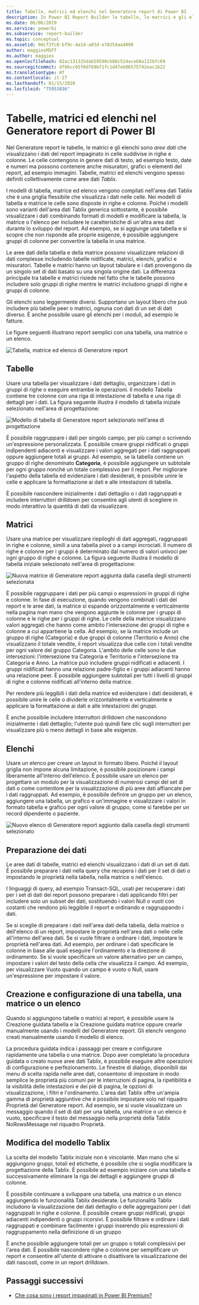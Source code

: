 ```yaml
---
title: Tabelle, matrici ed elenchi nel Generatore report di Power BI
description: In Power BI Report Builder le tabelle, le matrici e gli elenchi sono aree dati che visualizzano i dati del report impaginato in celle suddivise in righe e colonne.
ms.date: 06/06/2019
ms.service: powerbi
ms.subservice: report-builder
ms.topic: conceptual
ms.assetid: 9dcf3fc8-bf9c-4a14-a03d-e78254aa4098
author: maggiesMSFT
ms.author: maggies
ms.openlocfilehash: 02ac131325dab59590cb88c524ace68a1226fc69
ms.sourcegitcommit: df8bcc65f0df69bf1fc1d47eb06575742eac1622
ms.translationtype: HT
ms.contentlocale: it-IT
ms.lasthandoff: 01/15/2020
ms.locfileid: "75953836"
---
```

# <a name="tables-matrixes-and-lists-in-power-bi-report-builder"></a>Tabelle, matrici ed elenchi nel Generatore report di Power BI
 Nel Generatore report le tabelle, le matrici e gli elenchi sono *aree dati* che visualizzano i dati del report impaginato in celle suddivise in righe e colonne. Le celle contengono in genere dati di testo, ad esempio testo, date e numeri ma possono contenere anche misuratori, grafici o elementi del report, ad esempio immagini. Tabelle, matrici ed elenchi vengono spesso definiti collettivamente come aree dati *Tablix*.  
  
 I modelli di tabella, matrice ed elenco vengono compilati nell'area dati Tablix che è una griglia flessibile che visualizza i dati nelle celle. Nei modelli di tabella e matrice le celle sono disposte in righe e colonne. Poiché i modelli sono varianti dell'area dati Tablix generica sottostante, è possibile visualizzare i dati combinando formati di modelli e modificare la tabella, la matrice o l'elenco per includere le caratteristiche di un'altra area dati durante lo sviluppo del report. Ad esempio, se si aggiunge una tabella e si scopre che non risponde alle proprie esigenze, è possibile aggiungere gruppi di colonne per convertire la tabella in una matrice.  
  
 Le aree dati della tabella e della matrice possono visualizzare relazioni di dati complesse includendo tabelle nidificate, matrici, elenchi, grafici e misuratori. Tabelle e matrici hanno un layout tabulare e i dati provengono da un singolo set di dati basato su una singola origine dati. La differenza principale tra tabelle e matrici risiede nel fatto che le tabelle possono includere solo gruppi di righe mentre le matrici includono gruppi di righe e gruppi di colonne.  
  
 Gli elenchi sono leggermente diversi. Supportano un layout libero che può includere più tabelle peer o matrici, ognuna con dati di un set di dati diverso. È anche possibile usare gli elenchi per i moduli, ad esempio le fatture.  
  
 Le figure seguenti illustrano report semplici con una tabella, una matrice o un elenco.  

![Tabella, matrice ed elenco di Generatore report](media/report-builder-tables-matrices-lists/report-builder-table-matrix-list.png)
  
##  <a name="Table"></a> Tabelle  
 Usare una tabella per visualizzare i dati dettaglio, organizzare i dati in gruppi di righe o eseguire entrambe le operazioni. Il modello Tabella contiene tre colonne con una riga di intestazione di tabella e una riga di dettagli per i dati. La figura seguente illustra il modello di tabella iniziale selezionato nell'area di progettazione:  

![Modello di tabella di Generatore report selezionato nell'area di progettazione](media/report-builder-tables-matrices-lists/report-builder-new-table.png)
  
 È possibile raggruppare i dati per singolo campo, per più campi o scrivendo un'espressione personalizzata. È possibile creare gruppi nidificati o gruppi indipendenti adiacenti e visualizzare i valori aggregati per i dati raggruppati oppure aggiungere totali ai gruppi. Ad esempio, se la tabella contiene un gruppo di righe denominato **Categoria**, è possibile aggiungere un subtotale per ogni gruppo nonché un totale complessivo per il report. Per migliorare l'aspetto della tabella ed evidenziare i dati desiderati, è possibile unire le celle e applicare la formattazione ai dati e alle intestazioni di tabella.  
  
 È possibile nascondere inizialmente i dati dettaglio o i dati raggruppati e includere interruttori drilldown per consentire agli utenti di scegliere in modo interattivo la quantità di dati da visualizzare.  
  
##  <a name="Matrix"></a> Matrici  
 Usare una matrice per visualizzare riepiloghi di dati aggregati, raggruppati in righe e colonne, simili a una tabella pivot o a campi incrociati. Il numero di righe e colonne per i gruppi è determinato dal numero di valori univoci per ogni gruppo di righe e colonne. La figura seguente illustra il modello di tabella iniziale selezionato nell'area di progettazione:  

![Nuova matrice di Generatore report aggiunta dalla casella degli strumenti selezionata](media/report-builder-tables-matrices-lists/report-builder-new-matrix.png)
 
 È possibile raggruppare i dati per più campi o espressioni in gruppi di righe e colonne. In fase di esecuzione, quando vengono combinati i dati del report e le aree dati, la matrice si espande orizzontalmente e verticalmente nella pagina man mano che vengono aggiunte le colonne per i gruppi di colonne e le righe per i gruppi di righe. Le celle della matrice visualizzano valori aggregati che hanno come ambito l'intersezione dei gruppi di righe e colonne a cui appartiene la cella. Ad esempio, se la matrice include un gruppo di righe (Categoria) e due gruppi di colonne (Territorio e Anno) che visualizzano il totale vendite, il report visualizza due celle con i totali vendite per ogni valore del gruppo Categoria. L'ambito delle celle sono le due intersezioni: l'intersezione tra Categoria e Territorio e l'intersezione tra Categoria e Anno. La matrice può includere gruppi nidificati e adiacenti. I gruppi nidificati hanno una relazione padre-figlio e i gruppi adiacenti hanno una relazione peer. È possibile aggiungere subtotali per tutti i livelli di gruppi di righe e colonne nidificati all'interno della matrice.  
  
 Per rendere più leggibili i dati della matrice ed evidenziare i dati desiderati, è possibile unire le celle o dividerle orizzontalmente e verticalmente e applicare la formattazione ai dati e alle intestazioni dei gruppi.  
  
 È anche possibile includere interruttori drilldown che nascondono inizialmente i dati dettaglio; l'utente può quindi fare clic sugli interruttori per visualizzare più o meno dettagli in base alle esigenze.  
  
##  <a name="List"></a> Elenchi  
 Usare un elenco per creare un layout in formato libero. Poiché il layout griglia non impone alcuna limitazione, è possibile posizionare i campi liberamente all'interno dell'elenco. È possibile usare un elenco per progettare un modulo per la visualizzazione di numerosi campi del set di dati o come contenitore per la visualizzazione di più aree dati affiancate per i dati raggruppati. Ad esempio, è possibile definire un gruppo per un elenco, aggiungere una tabella, un grafico e un'immagine e visualizzare i valori in formato tabella e grafico per ogni valore di gruppo, come si farebbe per un record dipendente o paziente.  

![Nuovo elenco di Generatore report aggiunto dalla casella degli strumenti selezionato](media/report-builder-tables-matrices-lists/report-builder-new-list.png)
  
##  <a name="PreparingData"></a> Preparazione dei dati  
 Le aree dati di tabelle, matrici ed elenchi visualizzano i dati di un set di dati. È possibile preparare i dati nella query che recupera i dati per il set di dati o impostando le proprietà nella tabella, nella matrice o nell'elenco.  
  
 I linguaggi di query, ad esempio Transact-SQL, usati per recuperare i dati per i set di dati dei report possono preparare i dati applicando filtri per includere solo un subset dei dati, sostituendo i valori Null o vuoti con costanti che rendono più leggibile il report e ordinando e raggruppando i dati.  
  
 Se si sceglie di preparare i dati nell'area dati della tabella, della matrice o dell'elenco di un report, impostare le proprietà nell'area dati o nelle celle all'interno dell'area dati. Se si vuole filtrare o ordinare i dati, impostare le proprietà nell'area dati. Ad esempio, per ordinare i dati specificare le colonne in base alle quali eseguire l'ordinamento e la direzione di ordinamento. Se si vuole specificare un valore alternativo per un campo, impostare i valori del testo della cella che visualizza il campo. Ad esempio, per visualizzare Vuoto quando un campo è vuoto o Null, usare un'espressione per impostare il valore.  
  
##  <a name="BuildingConfiguringTableMatrixList"></a> Creazione e configurazione di una tabella, una matrice o un elenco  
 Quando si aggiungono tabelle o matrici al report, è possibile usare la Creazione guidata tabella e la Creazione guidata matrice oppure crearle manualmente usando i modelli del Generatore report. Gli elenchi vengono creati manualmente usando il modello di elenco.  
  
 La procedura guidata indica i passaggi per creare e configurare rapidamente una tabella o una matrice. Dopo aver completato la procedura guidata o creato nuove aree dati Tablix, è possibile eseguire altre operazioni di configurazione e perfezionamento. Le finestre di dialogo, disponibili dai menu di scelta rapida nelle aree dati, consentono di impostare in modo semplice le proprietà più comuni per le interruzioni di pagina, la ripetibilità e la visibilità delle intestazioni e dei piè di pagina, le opzioni di visualizzazione, i filtri e l'ordinamento. L'area dati Tablix offre un'ampia gamma di proprietà aggiuntive che è possibile impostare solo nel riquadro Proprietà del Generatore report. Ad esempio, se si vuole visualizzare un messaggio quando il set di dati per una tabella, una matrice o un elenco è vuoto, specificare il testo del messaggio nella proprietà della Tablix NoRowsMessage nel riquadro Proprietà.  
  
##  <a name="ChangingBetweenTablixTemplates"></a> Modifica del modello Tablix  
 La scelta del modello Tablix iniziale non è vincolante. Man mano che si aggiungono gruppi, totali ed etichette, è possibile che si voglia modificare la progettazione della Tablix. È possibile ad esempio iniziare con una tabella e successivamente eliminare la riga dei dettagli e aggiungere gruppi di colonne.  
  
 È possibile continuare a sviluppare una tabella, una matrice o un elenco aggiungendo le funzionalità Tablix desiderate. Le funzionalità Tablix includono la visualizzazione dei dati dettaglio o delle aggregazioni per i dati raggruppati in righe e colonne. È possibile creare gruppi nidificati, gruppi adiacenti indipendenti o gruppi ricorsivi. È possibile filtrare e ordinare i dati raggruppati e combinare facilmente i gruppi inserendo più espressioni di raggruppamento nella definizione di un gruppo  
  
 È anche possibile aggiungere totali per un gruppo o totali complessivi per l'area dati. È possibile nascondere righe o colonne per semplificare un report e consentire all'utente di attivare o disattivare la visualizzazione dei dati nascosti, come in un report drilldown. 

## <a name="next-steps"></a>Passaggi successivi

- [Che cosa sono i report impaginati in Power BI Premium?](paginated-reports-report-builder-power-bi.md)
